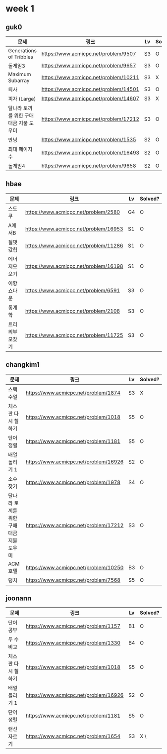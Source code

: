 # week 1

## guk0
| 문제 | 링크 | Lv  | Solved? |
| --- | --- | --- | --- |
| Generations of Tribbles | https://www.acmicpc.net/problem/9507 | S3 | O  |
| 돌게임3 | https://www.acmicpc.net/problem/9657 | S3 | O  |
| Maximum Subarray | https://www.acmicpc.net/problem/10211 | S3 | X  |
| 퇴사 | https://www.acmicpc.net/problem/14501 | S3 | O  |
| 피자 (Large) | https://www.acmicpc.net/problem/14607 | S3 | X |
| 달나라 토끼를 위한 구매대금 지불 도우미 | https://www.acmicpc.net/problem/17212 | S3 | O |
| 안녕 | https://www.acmicpc.net/problem/1535 | S2 | O |
| 최대 페이지 수 | https://www.acmicpc.net/problem/16493 | S2 | O |
| 돌게임4 | https://www.acmicpc.net/problem/9658 | S2 | O  |

## hbae 
| 문제 | 링크 | Lv  | Solved? |
| --- | --- | --- | --- |
| 스도쿠 | https://www.acmicpc.net/problem/2580 | G4 | O |
| A에서B | https://www.acmicpc.net/problem/16953 | S1 | O |
| 절댓값힙 | https://www.acmicpc.net/problem/11286 | S1 | O |
| 에너지모으기 | https://www.acmicpc.net/problem/16198 | S1 | O |
| 이항쇼다운 | https://www.acmicpc.net/problem/6591 | S3 | O |
| 통계학 | https://www.acmicpc.net/problem/2108 | S3 | O |
| 트리의부모찾기 | https://www.acmicpc.net/problem/11725 | S3 | O |


## changkim1
| 문제 | 링크 | Lv  | Solved? |
| --- | --- | --- | --- |
| 스택 수열 | https://www.acmicpc.net/problem/1874 | S3 |  X  |
| 체스판 다시 칠하기 | https://www.acmicpc.net/problem/1018 | S5 |  O  |
| 단어 정렬 | https://www.acmicpc.net/problem/1181 | S5 |  O  |
| 배열 돌리기 1 | https://www.acmicpc.net/problem/16926 | S2 |  O  |
| 소수 찾기 | https://www.acmicpc.net/problem/1978 | S4 |  O  |
| 달나라 토끼를 위한 구매대금 지불 도우미 | https://www.acmicpc.net/problem/17212 | S3 | O |
| ACM 호텔 | https://www.acmicpc.net/problem/10250 | B3 | O |
| 덩치 | https://www.acmicpc.net/problem/7568 | S5 | O |


## joonann
| 문제 | 링크 | Lv  | Solved? |
| --- | --- | --- | --- |
| 단어 공부 | https://www.acmicpc.net/problem/1157 | B1 | O |
| 두 수 비교 | https://www.acmicpc.net/problem/1330 | B4 | O |
| 체스판 다시 칠하기 | https://www.acmicpc.net/problem/1018 | S5 |  O  |
| 배열 돌리기 1 | https://www.acmicpc.net/problem/16926 | S2 |  O  |
| 단어 정렬 | https://www.acmicpc.net/problem/1181 | S5 |  O  |
| 랜선 자르기 | https://www.acmicpc.net/problem/1654 | S3 | X \
